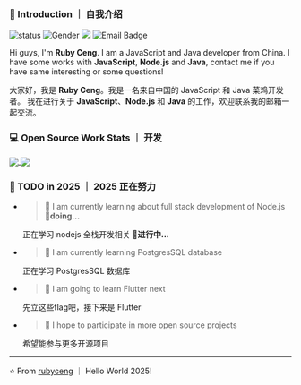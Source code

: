 ### 👋 Introduction ｜ 自我介绍


![status](https://img.shields.io/badge/status-up-brightgreen) ![Gender](https://img.shields.io/badge/gender-%F0%9F%A4%B5-lightgrey)  ![](https://img.shields.io/static/v1?label=wechat&message=rubyceng&color=7BB32E&logo=wechat) ![Email Badge](https://img.shields.io/badge/Email-rubyceng0326@gmail.com-blue?style=flat-square&logo=gmail&logoColor=white)


Hi guys, I'm **Ruby Ceng**. I am a JavaScript and Java developer from China.
I have some works with **JavaScript**, **Node.js** and **Java**, contact me if you have same interesting or some questions!

大家好，我是 **Ruby Ceng**。我是一名来自中国的 JavaScript 和 Java 菜鸡开发者。
我在进行关于 **JavaScript**、**Node.js** 和 **Java** 的工作，欢迎联系我的邮箱一起交流。


### 💻 Open Source Work Stats ｜ 开发

<a href="https://github.com/anuraghazra/github-readme-stats">
  <img align="center" src="https://github-readme-stats.vercel.app/api?username=rubyceng&hide=contribs&show_icons=true" />
</a>
<a href="https://github.com/anuraghazra/convoychat">
  <img align="center" src="https://github-readme-stats.vercel.app/api/top-langs/?username=rubyceng&layout=compact" />
</a>


### 🤔 TODO in 2025 ｜ 2025 正在努力

- >🔭 I am currently learning about full stack development of Node.js 🏃__doing...__

    正在学习 nodejs 全栈开发相关 🏃__进行中...__
- >🐘 I am currently learning PostgresSQL database

    正在学习 PostgresSQL 数据库
- >🌱 I am going to learn Flutter next

    先立这些flag吧，接下来是 Flutter
- >👯 I hope to participate in more open source projects

    希望能参与更多开源项目

---
⭐️ From [rubyceng](https://github.com/rubyceng) ｜ Hello World 2025!
